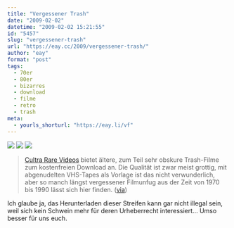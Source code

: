 ```yaml
---
title: "Vergessener Trash"
date: "2009-02-02"
datetime: "2009-02-02 15:21:55"
id: "5457"
slug: "vergessener-trash"
url: "https://eay.cc/2009/vergessener-trash/"
author: "eay"
format: "post"
tags:
  - 70er
  - 80er
  - bizarres
  - download
  - filme
  - retro
  - trash
meta:
  - yourls_shorturl: "https://eay.li/vf"
---
```


![](/uploads/2009/cultra_1.jpg) ![](/uploads/2009/cultra_2.jpg) ![](/uploads/2009/cultra_3.jpg)

> [Cultra Rare Videos](http://anonym.to/?http://cultrararevideos.com/) bietet ältere, zum Teil sehr obskure Trash-Filme zum kostenfreien Download an. Die Qualität ist zwar meist grottig, mit abgenudelten VHS-Tapes als Vorlage ist das nicht verwunderlich, aber so manch längst vergessener Filmunfug aus der Zeit von 1970 bis 1990 lässt sich hier finden. ([via](http://the-crime-in-your-coffee.anagkh.net/?p=1572))

Ich glaube ja, das Herunterladen dieser Streifen kann gar nicht illegal sein, weil sich kein Schwein mehr für deren Urheberrecht interessiert... Umso besser für uns euch.
